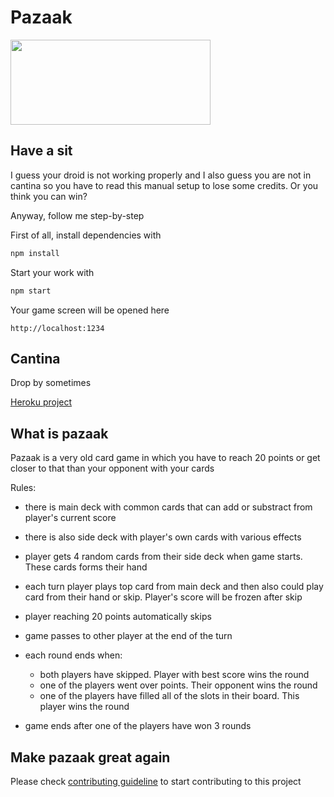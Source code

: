 # Pazaak

<img width="320" height="136" src="https://pa1.narvii.com/6662/d333a7ff06dbc41bfec27e4afa338519947e1670_00.gif">

## Have a sit

I guess your droid is not working properly and I also guess you are not in cantina so you have to read this manual setup to lose some credits. Or you think you can win?

Anyway, follow me step-by-step

First of all, install dependencies with

```javascript
npm install
```

Start your work with

```javascript
npm start
```

Your game screen will be opened here

```
http://localhost:1234
```

## Cantina

Drop by sometimes

[Heroku project](https://some-url.com)

## What is pazaak

Pazaak is a very old card game in which you have to reach 20 points or get closer to that than your opponent with your cards

Rules:
- there is main deck with common cards that can add or substract from player's current score
- there is also side deck with player's own cards with various effects
- player gets 4 random cards from their side deck when game starts. These cards forms their hand
- each turn player plays top card from main deck and then also could play card from their hand or skip. Player's score will be frozen after skip
- player reaching 20 points automatically skips
- game passes to other player at the end of the turn
- each round ends when:

  - both players have skipped. Player with best score wins the round
  - one of the players went over points. Their opponent wins the round
  - one of the players have filled all of the slots in their board. This player wins the round

- game ends after one of the players have won 3 rounds

## Make pazaak great again

Please check [contributing guideline](https://github.com/yandex-course-amsterdam/goty/blob/main/CONTRIBUTING.md) to start contributing to this project
